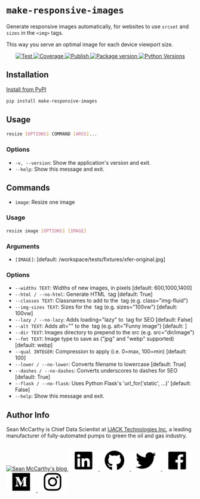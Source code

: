 # `make-responsive-images`

Generate responsive images automatically, for websites to use `srcset` and `sizes` in the `<img>` tags.

This way you serve an optimal image for each device viewport size.

<p align="center">
<a href="https://github.com/mccarthysean/make-responsive-images/actions?query=workflow%3ATest" target="_blank">
    <img src="https://github.com/mccarthysean/make-responsive-images/workflows/Test/badge.svg" alt="Test">
</a>
<a href="https://codecov.io/gh/mccarthysean/make-responsive-images" target="_blank">
    <img src="https://img.shields.io/codecov/c/github/mccarthysean/make-responsive-images?color=%2334D058" alt="Coverage">
</a>
<a href="https://github.com/mccarthysean/make-responsive-images/actions?query=workflow%3Apypi" target="_blank">
    <img src="https://github.com/mccarthysean/make-responsive-images/workflows/Upload%20Package%20to%20PyPI/badge.svg" alt="Publish">
</a>
<a href="https://pypi.org/project/make-responsive-images" target="_blank">
    <img src="https://img.shields.io/pypi/v/make-responsive-images?color=%2334D058&label=pypi%20package" alt="Package version">
</a>
<a href="https://pypi.org/project/make-responsive-images/" target="_blank">
    <img src="https://img.shields.io/pypi/pyversions/make-responsive-images.svg" alt="Python Versions">
</a>
</p>

## Installation

[Install from PyPI](https://pypi.org/project/make-responsive-images/)

```bash
pip install make-responsive-images
```

## Usage

```bash
resize [OPTIONS] COMMAND [ARGS]...
```

### Options

* `-v, --version`: Show the application's version and exit.
* `--help`: Show this message and exit.

## Commands

* `image`: Resize one image

### Usage

```bash
resize image [OPTIONS] [IMAGE]
```

### Arguments

* `[IMAGE]`: [default: /workspace/tests/fixtures/xfer-original.jpg]

### Options

* `--widths TEXT`: Widths of new images, in pixels  [default: 600,1000,1400]
* `--html / --no-html`: Generate HTML <img> tag  [default: True]
* `--classes TEXT`: Classnames to add to the <img> tag (e.g. class="img-fluid")
* `--img-sizes TEXT`: Sizes for the <img> tag (e.g. sizes="100vw")  [default: 100vw]
* `--lazy / --no-lazy`: Adds loading="lazy" to <img> tag for SEO  [default: False]
* `--alt TEXT`: Adds alt="" to the <img> tag (e.g. alt="Funny image")  [default: ]
* `--dir TEXT`: Images directory to prepend to the src (e.g. src="dir/image")
* `--fmt TEXT`: Image type to save as ("jpg" and "webp" supported)  [default: webp]
* `--qual INTEGER`: Compression to apply (i.e. 0=max, 100=min)  [default: 100]
* `--lower / --no-lower`: Converts filename to lowercase  [default: True]
* `--dashes / --no-dashes`: Converts underscores to dashes for SEO  [default: True]
* `--flask / --no-flask`: Uses Python Flask's 'url_for('static', ...)'  [default: False]
* `--help`: Show this message and exit.

## Author Info

Sean McCarthy is Chief Data Scientist at [IJACK Technologies Inc](https://myijack.com), a leading manufacturer of fully-automated pumps to green the oil and gas industry.

<br>
<a href="https://mccarthysean.dev">
    <img src="https://raw.githubusercontent.com/mccarthysean/make-responsive-images/main/docs/assets/mccarthysean.svg?sanitize=1" alt="Sean McCarthy's blog">
</a>
<a href="https://www.linkedin.com/in/seanmccarthy2/">
    <img src="https://raw.githubusercontent.com/mccarthysean/make-responsive-images/main/docs/assets/linkedin.svg?sanitize=1" alt="LinkedIn">
</a>
<a href="https://github.com/mccarthysean">
    <img src="https://raw.githubusercontent.com/mccarthysean/make-responsive-images/main/docs/assets/github.svg?sanitize=1" alt="GitHub">
</a>
<a href="https://twitter.com/mccarthysean">
    <img src="https://raw.githubusercontent.com/mccarthysean/make-responsive-images/main/docs/assets/twitter.svg?sanitize=1" alt="Twitter">
</a>
<a href="https://www.facebook.com/sean.mccarth">
    <img src="https://raw.githubusercontent.com/mccarthysean/make-responsive-images/main/docs/assets/facebook.svg?sanitize=1" alt="Facebook">
</a>
<a href="https://medium.com/@mccarthysean">
    <img src="https://raw.githubusercontent.com/mccarthysean/make-responsive-images/main/docs/assets/medium.svg?sanitize=1" alt="Medium">
</a>
<a href="https://www.instagram.com/mccarthysean/">
    <img src="https://raw.githubusercontent.com/mccarthysean/make-responsive-images/main/docs/assets/instagram.svg?sanitize=1" alt="Instagram">
</a>
